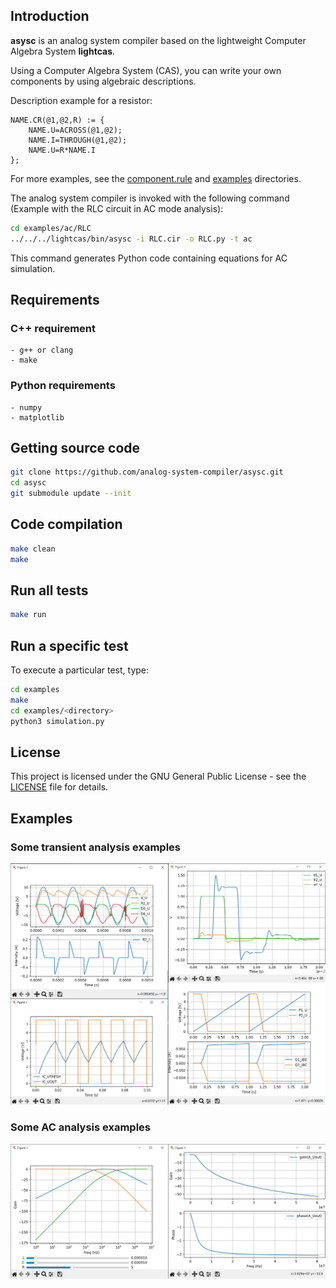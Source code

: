 
## Introduction ##

**asysc** is an analog system compiler based on the lightweight Computer Algebra System **lightcas**.

Using a Computer Algebra System (CAS), you can write your own components by using algebraic descriptions.

Description example for a resistor:

    NAME.CR(@1,@2,R) := { 
        NAME.U=ACROSS(@1,@2); 
        NAME.I=THROUGH(@1,@2); 
        NAME.U=R*NAME.I 
    };

For more examples, see the [component.rule](https://github.com/analog-system-compiler/lightcas/blob/3b8b692d76aa31503276b9a10259393b8f68dcf0/rules/components.rule) and [examples](examples) directories.

The analog system compiler is invoked with the following command (Example with the RLC circuit in AC mode analysis):

```bash
cd examples/ac/RLC
../../../lightcas/bin/asysc -i RLC.cir -o RLC.py -t ac
```

This command generates Python code containing equations for AC simulation.

## Requirements

### C++ requirement
    - g++ or clang
    - make
  
### Python requirements
    - numpy
    - matplotlib
  
## Getting source code
```bash
git clone https://github.com/analog-system-compiler/asysc.git
cd asysc
git submodule update --init
```

## Code compilation

```bash
make clean
make
```

## Run all tests

```bash
make run
```

## Run a specific test

To execute a particular test, type:

```bash
cd examples
make
cd examples/<directory>
python3 simulation.py
```

## License

This project is licensed under the GNU General Public License - see the [LICENSE](LICENSE) file for details.

## Examples

### Some transient analysis examples

![Transient examples](doc/trans.png)

### Some AC analysis examples

![AC examples](doc/ac.png)

